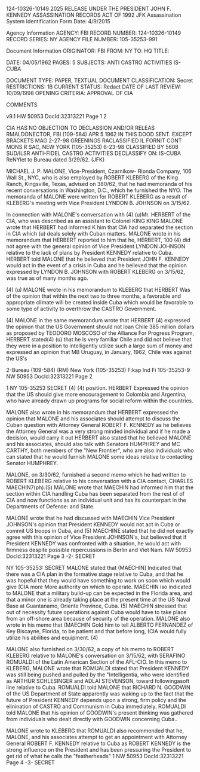 124-10326-10149
2025 RELEASE UNDER THE PRESIDENT JOHN F. KENNEDY ASSASSINATION RECORDS ACT OF 1992
JFK Assassination System
Identification Form
Date: 4/9/2015

Agency Information
AGENCY: FBI
RECORD NUMBER: 124-10326-10149
RECORD SERIES: NY
AGENCY FILE NUMBER: 105-35253-991

Document Information
ORIGINATOR: FBI
FROM: NY
TO: HQ
TITLE:

DATE: 04/05/1962
PAGES: 5
SUBJECTS: ANTI CASTRO ACTIVITIES IS-CUBA

DOCUMENT TYPE: PAPER, TEXTUAL DOCUMENT
CLASSIFICATION: Secret
RESTRICTIONS: 1B
CURRENT STATUS: Redact
DATE OF LAST REVIEW: 10/09/1998
OPENING CRITERIA: APPROVAL OF CIA

COMMENTS

v9.1
HW 50953 DocId:32313221 Page 1
2

CIA HAS NO OBJECTION TO
DECLASSION AND/OR
RELEAS
RMALDONECTOR, FBI (109-584) APR 5 1962
IN THIS DOOD SENT. EXCEPT BRACKETS
MAG 2-27-98
GREENINGS
RACLASSIFIED
IL FORNIT CONT
MONS R
SAC, NEW YORK (105-35253) 6-23-98
CLASSIFIED BY 5608 SUD/ILSR
ANTI-FIDEL CASTRO ACTIVITIES DECLASSIFY ON:
IS-CUBA
ReNYlet to Bureau dated 3/29/62. (JFK)

MICHAEL J. P. MALONE, Vice-President, Czarnikow-
Rionda Company, 106 Wall St., NYC, who is also employed
by ROBERT KLEBERG of the King Ranch, Kingsville, Texas,
advised on 380/62, that he had memoranda of his recent
conversations in Washington, D.C., which he furnished
the NYO. The memoranda of MALONE were written for
ROBERT KLEBERG as a result of KLEBERG's meeting with
Vice President LYNDON B. JOHNSON on 3/15/62.

In connection with MALONE's conversation with
(4) (u)Mr. HERBERT of the CIA, who was described as an assistant
to Colonel KING KING MALONE wrote that HERBERT had informed K
him that CIA had separated the section in CIA which (u)
deals solely with Cuban matters. MALONE wrote in his
memorandum that HERBERT reported to him that he, HERBERT, 100 (4)
did not agree with the general opinion of Vice President
LYNDON JOHNSON relative to the lack of plans by President
KENNEDY relative to Cuba. HERBERT told MALONE that he
believed that President JOHN F. KENNEDY would act in the
event of a crisis in Cuba and he believed that the
opinion expressed by LYNDON B. JOHNSON with ROBERT KLEBERG
on 3/15/62, was true as of many months ago.

(4) (u) MALONE wrote in his memorandum to KLEBERG that
HERBERT Was of the opinion that within the next two to
three months, a favorable and appropriate climate will
be created inside Cuba which would be favorable to some
type of activity to overthrow the CASTRO Government.

(4)
MALONE in the same memorandum wrote that HERBERT (4)
expressed the opinion that the US Government should not
loan Chile 385 million dollars as proposed by TEODORO
MOSCOSO of the Alliance For Progress Program, HERBERT stated(4) (u)
that he is very familiar Chile and did not believe
that they were in a position to intelligently utilize
such a large sum of money and expressed an opinion that
MB Uruguay, in January, 1962, Chile was against the US's

2-Bureau (109-584) (RM)
New York (105-35253)
F:kap
Ind
Fi
105-35253-9
NW 50953 DocId:32313221 Page 2

1
NY 105-35253
SECRET
(4) (4)
position. HERBERT Expressed the opinion that the US
should give more encouragement to Colombia and Argentina,
who have already drawn up programs for social reform
within the countries.

MALONE also wrote in his memorandum that HERBERT
expressed the opinion that MALONE and his associates
should attempt to discuss the Cuban question with Attorney
General ROBERT F. KENNEDY as he believes the Attorney
General was a very strong minded individual and if he
made a decision, would carry it out HERBERT also stated
that he believed MALONE and his associates, should also
talk with Senators HUMPHREY and MC CARTHY, both members
of the "New Frontier", who are also individuals who can
stated that he would furnish MALONE some ideas relative
to contacting Senator HUMPHREY.

MALONE, on 3/30/62, furnished a second memo
which he had written to ROBERT KLEBERG relative to his
conversation with a CIA contact, CHARLES MAECHIN7(ph).(S)
MALONE wrote that MAECHIN had informed him that the
section within CIA handling Cuba has been separated
from the rest of of CIA and now functions as an individual
unit and has its counterpart in the Departments of Defense:
and State.

MALONE wrote that he had discussed with MAECHIN
Vice President JOHNSON's opinion that President KENNEDY
would not act in Cuba or commit US troops in Cuba, and
(5) MAECHINE stated that he did not exactly agree with this
opinion of Vice President JOHNSON's, but believed that
if President KENNEDY was confronted with a situation, he
would act with firmness despite possible repercussions
in Berlin and Viet Nam.
NW 50953 DocId:32313221 Page 3
-2-
SECRET

NY 105-35253:
SECRET
MALONE stated that (MAECHIN] Indicated that there
was a CIA plan in the formative stage relative to Cuba,
and that he was hopeful that they would have something
to work on soon which would give (CIA more More authority on
which to operate. MAECHIN iso indicated to MALONE
that a military build-up can be expected in the Florida
area, and that a minor one is already taking place at
the present time at the US Naval Base at Guantanamo,
Oriente Province, Cuba. (5) MAECHIN stressed that out of
necessity future operations against Cuba would have to
take place from an off-shore area because of security
of the operation. MALONE also wrote in his memo that
(MAECHIN Gold him to tell ALBERTO FERNANDEZ of Key Biscayne,
Florida, to be patient and that before long, (CIA would
fully utilize his abilities and equipment.
(4)

MALONE also furnished on 3/30/62, a copy of his
memo to ROBERT KLEBERG relative to MALONE's conversation
on 3/15/62, with SERAFINO ROMUALDI of the Latin American
Section of the AFL-CIO. In this memo to KLEBERG, MALONE
wrote that ROMUALDI stated that President KENNEDY was
still being pushed and pulled by the "Intelligentia, who
were identified as ARTHUR SCHLESINGER and ADLAI STEVENSON,
toward followingasoft line relative to Cuba. ROMUALDI told
MALONE that RICHARD N. GOODWIN of the US Department of
State apparently was waking up to the fact that the
future of President KENNEDY depends upon a strong, firm
policy and the elinination of CASTRO and Communism in
Cuba immediately. ROMUALDI told MALONE that his opinion
of GOODWIN's present thinking was gathered from individuals
who dealt directly with GOODWIN concerning Cuba..

MALONE wrote to KLEBERG that ROMUALDI also
recommended that he, MALONE, and his associates attempt
to get an appointment with Attorney General ROBERT F.
KENNEDY relative to Cuba as ROBERT KENNEDY is the strong
influence on the President and has been pressuring the
President to get rid of what he calls the "featherheads"
1
NW 50953 DocId:32313221 Page 4
-3-
SECRET
